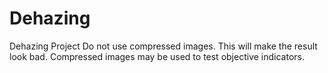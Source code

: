 # Dehazing
Dehazing Project
Do not use compressed images. This will make the result look bad. Compressed images may be used to test objective indicators.

